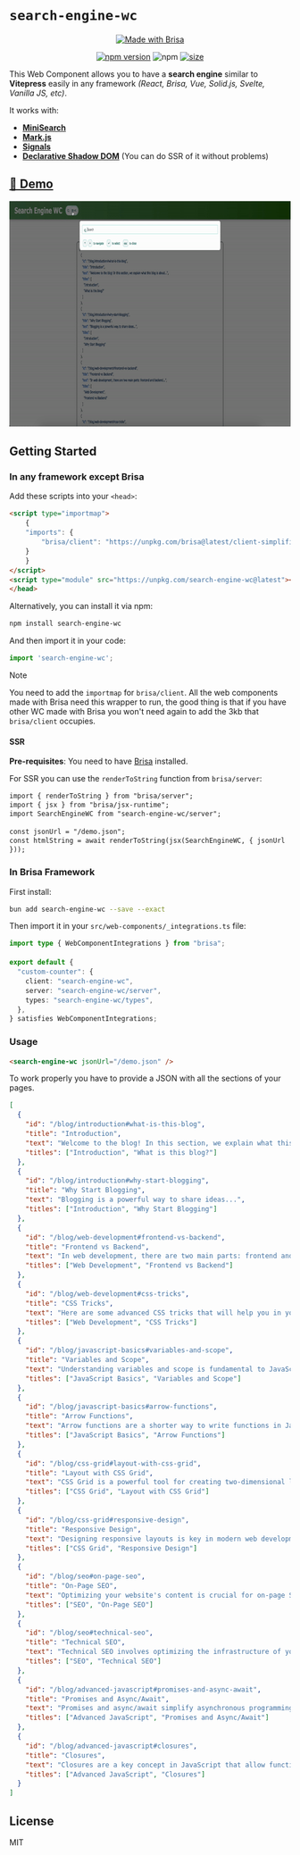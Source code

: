 # `search-engine-wc`

<div align="center">


<a href="https://brisa.build" target="_blank" rel="noopener noreferrer">
  <img
    width="150"
    height="42"
    src="https://brisa.build/assets/brisa_badge.svg"
    alt="Made with Brisa"
  />
</a>


[![npm version](https://badge.fury.io/js/search-engine-wc.svg)](https://badge.fury.io/js/search-engine-wc)
![npm](https://img.shields.io/npm/dw/search-engine-wc)
[![size](https://img.shields.io/bundlephobia/minzip/search-engine-wc)](https://bundlephobia.com/package/brisa)

</div>


This Web Component allows you to have a **search engine** similar to **Vitepress** easily in any framework _(React, Brisa, Vue, Solid.js, Svelte, Vanilla JS, etc)_.

It works with:

- [**MiniSearch**](https://lucaong.github.io/minisearch/)
- [**Mark.js**](https://markjs.io/)
- [**Signals**](https://github.com/tc39/proposal-signals)
- [**Declarative Shadow DOM**](https://web.dev/articles/declarative-shadow-dom) (You can do SSR of it without problems)

## [🔗 Demo](https://search-engine-wc.vercel.app/)

<img width="800" height="404" src="demo.gif" />


## Getting Started

### In any framework except Brisa

Add these scripts into your `<head>`:

```html
<script type="importmap">
    {
    "imports": {
        "brisa/client": "https://unpkg.com/brisa@latest/client-simplified/index.js"
    }
    }
</script>
<script type="module" src="https://unpkg.com/search-engine-wc@latest"></script>
</head>
```

Alternatively, you can install it via npm:

```bash
npm install search-engine-wc
```

And then import it in your code:

```js
import 'search-engine-wc';
```

> [!NOTE]
>
> You need to add the `importmap` for `brisa/client`. All the web components made with Brisa need this wrapper to run, the good thing is that if you have other WC made with Brisa you won't need again to add the 3kb that `brisa/client` occupies.

#### SSR

**Pre-requisites**: You need to have [Brisa](https://brisa.build) installed.

For SSR you can use the `renderToString` function from `brisa/server`:

```tsx
import { renderToString } from "brisa/server";
import { jsx } from "brisa/jsx-runtime";
import SearchEngineWC from "search-engine-wc/server";

const jsonUrl = "/demo.json";
const htmlString = await renderToString(jsx(SearchEngineWC, { jsonUrl }));
```

### In Brisa Framework

First install:

```bash
bun add search-engine-wc --save --exact
```

Then import it in your `src/web-components/_integrations.ts` file:

```ts
import type { WebComponentIntegrations } from "brisa";

export default {
  "custom-counter": {
    client: "search-engine-wc",
    server: "search-engine-wc/server",
    types: "search-engine-wc/types",
  },
} satisfies WebComponentIntegrations;
```

### Usage

```html
<search-engine-wc jsonUrl="/demo.json" />
```

To work properly you have to provide a JSON with all the sections of your pages.

```json
[
  {
    "id": "/blog/introduction#what-is-this-blog",
    "title": "Introduction",
    "text": "Welcome to the blog! In this section, we explain what this blog is about...",
    "titles": ["Introduction", "What is this blog?"]
  },
  {
    "id": "/blog/introduction#why-start-blogging",
    "title": "Why Start Blogging",
    "text": "Blogging is a powerful way to share ideas...",
    "titles": ["Introduction", "Why Start Blogging"]
  },
  {
    "id": "/blog/web-development#frontend-vs-backend",
    "title": "Frontend vs Backend",
    "text": "In web development, there are two main parts: frontend and backend...",
    "titles": ["Web Development", "Frontend vs Backend"]
  },
  {
    "id": "/blog/web-development#css-tricks",
    "title": "CSS Tricks",
    "text": "Here are some advanced CSS tricks that will help you in your projects...",
    "titles": ["Web Development", "CSS Tricks"]
  },
  {
    "id": "/blog/javascript-basics#variables-and-scope",
    "title": "Variables and Scope",
    "text": "Understanding variables and scope is fundamental to JavaScript...",
    "titles": ["JavaScript Basics", "Variables and Scope"]
  },
  {
    "id": "/blog/javascript-basics#arrow-functions",
    "title": "Arrow Functions",
    "text": "Arrow functions are a shorter way to write functions in JavaScript...",
    "titles": ["JavaScript Basics", "Arrow Functions"]
  },
  {
    "id": "/blog/css-grid#layout-with-css-grid",
    "title": "Layout with CSS Grid",
    "text": "CSS Grid is a powerful tool for creating two-dimensional layouts...",
    "titles": ["CSS Grid", "Layout with CSS Grid"]
  },
  {
    "id": "/blog/css-grid#responsive-design",
    "title": "Responsive Design",
    "text": "Designing responsive layouts is key in modern web development...",
    "titles": ["CSS Grid", "Responsive Design"]
  },
  {
    "id": "/blog/seo#on-page-seo",
    "title": "On-Page SEO",
    "text": "Optimizing your website's content is crucial for on-page SEO...",
    "titles": ["SEO", "On-Page SEO"]
  },
  {
    "id": "/blog/seo#technical-seo",
    "title": "Technical SEO",
    "text": "Technical SEO involves optimizing the infrastructure of your site...",
    "titles": ["SEO", "Technical SEO"]
  },
  {
    "id": "/blog/advanced-javascript#promises-and-async-await",
    "title": "Promises and Async/Await",
    "text": "Promises and async/await simplify asynchronous programming in JavaScript...",
    "titles": ["Advanced JavaScript", "Promises and Async/Await"]
  },
  {
    "id": "/blog/advanced-javascript#closures",
    "title": "Closures",
    "text": "Closures are a key concept in JavaScript that allow functions to access variables...",
    "titles": ["Advanced JavaScript", "Closures"]
  }
]
```


## License

MIT
